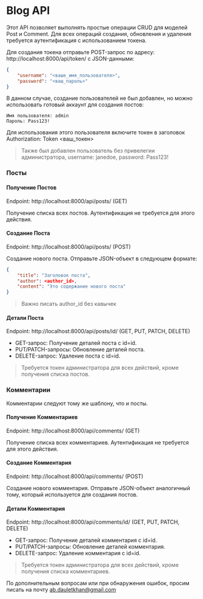 # Blog API

Этот API позволяет выполнять простые операции CRUD для моделей Post и Comment. Для всех операций создания, обновления и удаления требуется аутентификация с использованием токена.

Для создания токена отправьте POST-запрос по адресу:
http://localhost:8000/api/token/
с JSON-данными:
```json
{
	"username": "<ваше_имя_пользователя>",
	"password": "<ваш_пароль>"
}
```

В данном случае, создание пользователей не был добавлен, но можно использовать готовый аккаунт для создания постов:
```
Имя пользователя: admin
Пароль: Pass123!
```
Для использования этого пользователя включите токен в заголовок Authorization: Token <ваш_токен>

> Также был добавлен пользователь без привелегии администратора, username: janedoe, password: Pass123!

### Посты
#### Получение Постов
Endpoint: http://localhost:8000/api/posts/ (GET)

Получение списка всех постов. Аутентификация не требуется для этого действия.

#### Создание Поста
Endpoint: http://localhost:8000/api/posts/ (POST)

Создание нового поста. Отправьте JSON-объект в следующем формате:
```json
{
	"title": "Заголовок поста",
	"author": <author_id>,
	"content": "Это содержание нового поста"
}
```
> Важно писать author_id без кавычек

#### Детали Поста
Endpoint: http://localhost:8000/api/posts/id/ (GET, PUT, PATCH, DELETE)

- GET-запрос: Получение деталей поста с id=id.
- PUT/PATCH-запросы: Обновление деталей поста.
- DELETE-запрос: Удаление поста с id=id.
> Требуется токен администратора для всех действий, кроме получения списка постов.

### Комментарии
Комментарии следуют тому же шаблону, что и посты.

#### Получение Комментариев
Endpoint: http://localhost:8000/api/comments/ (GET)

Получение списка всех комментариев. Аутентификация не требуется для этого действия.

#### Создание Комментария
Endpoint: http://localhost:8000/api/comments/ (POST)

Создание нового комментария. Отправьте JSON-объект аналогичный тому, который используется для создания постов.

#### Детали Комментария
Endpoint: http://localhost:8000/api/comments/id/ (GET, PUT, PATCH, DELETE)

- GET-запрос: Получение деталей комментария с id=id.
- PUT/PATCH-запросы: Обновление деталей комментария.
- DELETE-запрос: Удаление комментария с id=id.
> Требуется токен администратора для всех действий, кроме получения списка комментариев.

По дополнительным вопросам или при обнаружения ошибок, просим писать на почту ab.dauletkhan@gmail.com
